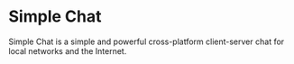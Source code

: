 Simple Chat
=====

Simple Chat is a simple and powerful cross-platform client-server chat for local networks and the Internet.
